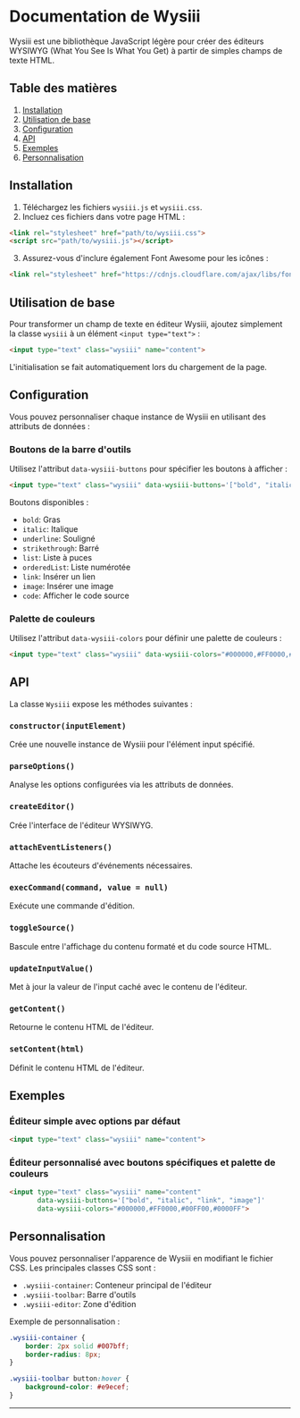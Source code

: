 # Documentation de Wysiii

Wysiii est une bibliothèque JavaScript légère pour créer des éditeurs WYSIWYG (What You See Is What You Get) à partir de simples champs de texte HTML.

## Table des matières

1. [Installation](#installation)
2. [Utilisation de base](#utilisation-de-base)
3. [Configuration](#configuration)
4. [API](#api)
5. [Exemples](#exemples)
6. [Personnalisation](#personnalisation)

## Installation

1. Téléchargez les fichiers `wysiii.js` et `wysiii.css`.
2. Incluez ces fichiers dans votre page HTML :

```html
<link rel="stylesheet" href="path/to/wysiii.css">
<script src="path/to/wysiii.js"></script>
```

3. Assurez-vous d'inclure également Font Awesome pour les icônes :

```html
<link rel="stylesheet" href="https://cdnjs.cloudflare.com/ajax/libs/font-awesome/6.4.0/css/all.min.css">
```

## Utilisation de base

Pour transformer un champ de texte en éditeur Wysiii, ajoutez simplement la classe `wysiii` à un élément `<input type="text">` :

```html
<input type="text" class="wysiii" name="content">
```

L'initialisation se fait automatiquement lors du chargement de la page.

## Configuration

Vous pouvez personnaliser chaque instance de Wysiii en utilisant des attributs de données :

### Boutons de la barre d'outils

Utilisez l'attribut `data-wysiii-buttons` pour spécifier les boutons à afficher :

```html
<input type="text" class="wysiii" data-wysiii-buttons='["bold", "italic", "link"]'>
```

Boutons disponibles :
- `bold`: Gras
- `italic`: Italique
- `underline`: Souligné
- `strikethrough`: Barré
- `list`: Liste à puces
- `orderedList`: Liste numérotée
- `link`: Insérer un lien
- `image`: Insérer une image
- `code`: Afficher le code source

### Palette de couleurs

Utilisez l'attribut `data-wysiii-colors` pour définir une palette de couleurs :

```html
<input type="text" class="wysiii" data-wysiii-colors="#000000,#FF0000,#00FF00,#0000FF">
```

## API

La classe `Wysiii` expose les méthodes suivantes :

### `constructor(inputElement)`

Crée une nouvelle instance de Wysiii pour l'élément input spécifié.

### `parseOptions()`

Analyse les options configurées via les attributs de données.

### `createEditor()`

Crée l'interface de l'éditeur WYSIWYG.

### `attachEventListeners()`

Attache les écouteurs d'événements nécessaires.

### `execCommand(command, value = null)`

Exécute une commande d'édition.

### `toggleSource()`

Bascule entre l'affichage du contenu formaté et du code source HTML.

### `updateInputValue()`

Met à jour la valeur de l'input caché avec le contenu de l'éditeur.

### `getContent()`

Retourne le contenu HTML de l'éditeur.

### `setContent(html)`

Définit le contenu HTML de l'éditeur.

## Exemples

### Éditeur simple avec options par défaut

```html
<input type="text" class="wysiii" name="content">
```

### Éditeur personnalisé avec boutons spécifiques et palette de couleurs

```html
<input type="text" class="wysiii" name="content" 
       data-wysiii-buttons='["bold", "italic", "link", "image"]'
       data-wysiii-colors="#000000,#FF0000,#00FF00,#0000FF">
```

## Personnalisation

Vous pouvez personnaliser l'apparence de Wysiii en modifiant le fichier CSS. Les principales classes CSS sont :

- `.wysiii-container`: Conteneur principal de l'éditeur
- `.wysiii-toolbar`: Barre d'outils
- `.wysiii-editor`: Zone d'édition

Exemple de personnalisation :

```css
.wysiii-container {
    border: 2px solid #007bff;
    border-radius: 8px;
}

.wysiii-toolbar button:hover {
    background-color: #e9ecef;
}
```

---


